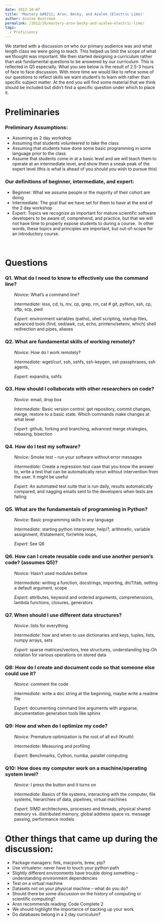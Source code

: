 ```yaml
---
date: 2012-10-07
title: 'Mastery &#8211; Aron, Becky, and Azalee (Electric Lime)'
author: Azalee Bostroem
permalink: /2012/10/mastery-aron-becky-and-azalee-electric-lime/
tags:
  - Proficiency
---
```

We started with a discussion on who our primary audience was and what length class we were going to teach. This helped us limit the scope of what we thought was important. We then started designing a curriculum rather than ask fundamental questions to be answered by our curriculum. This is reflected in Q5 especially. What you see below is the result of 2.5-3 hours of face to face discussion. With more time we would like to refine some of our questions to reflect skills we want student&#8217;s to learn with rather than specific subject matter. At the end you will find some material that we think should be included but didn&#8217;t find a specific question under which to place it.

# Preliminaries

### Preliminary Assumptions:

*   Assuming as 2 day workshop
*   Assuming that students volunteered to take the class
*   Assuming that students have done some basic programming in some language prior to the class
*   Assume that students come in at a basic level and we will teach them to operate at an intermediate level, and show them a sneak peak of the expert level (this is what is ahead of you should you wish to pursue this)

### Our definitions of beginner, intermediate, and expert:

*   Beginner: What we assume people or the majority of their cohort are doing
*   Intermediate: The goal that we have set for them to have at the end of the 2 day workshop
*   Expert: Topics we recognize as important for mature scientific software developers to be aware of, comprehend, and practice, but that we will not have time to properly expose students to during a course.  In other words, these topics and principles are important, but out-of-scope for an introductory course.

&nbsp;

# Questions

### Q1. What do I need to know to effectively use the command line?

<p style="padding-left: 30px;">
  <em>Novice:</em> What’s a command line?
</p>

<p style="padding-left: 30px;">
  <em>Intermediate:</em> less, cd, ls, mv, cp, grep, rm, cat # git, python, ssh, cp, sftp, scp, pwd
</p>

<p style="padding-left: 30px;">
  <em>Expert:</em> environment variables (paths), shell scripting, startup files, advanced tools (find, sed/awk, cut, echo, printenv/setenv, which) shell redirection and pipes, aliases
</p>

### Q2. What are fundamental skills of working remotely?

<p style="padding-left: 30px;">
  <em>Novice:</em> How do I work remotely?
</p>

<p style="padding-left: 30px;">
  <em>Intermediate:</em> wget/curl, ssh, sshfs, ssh-keygen, ssh passphrases, ssh agents,
</p>

<p style="padding-left: 30px;">
  <em>Expert:</em> expandra, sshfs
</p>

### Q3. How should I collaborate with other researchers on code?

<p style="padding-left: 30px;">
  <em>Novice:</em> email, drop box
</p>

<p style="padding-left: 30px;">
  <em>Intermediate:</em> Basic version control: get repository, commit changes, merge, restore to a basic state. Which commands make changes at what level
</p>

<p style="padding-left: 30px;">
  <em>Expert:</em> github, forking and branching, advanced merge strategies, rebasing, bisection
</p>

### Q4. How do I test my software?

<p style="padding-left: 30px;">
  <em>Novice:</em> Smoke test &#8211; run your software without error messages
</p>

<p style="padding-left: 30px;">
  <em>Intermediate:</em> Create a regression test case that you know the answer to, write a test that can be automatically rerun without intervention from the user. It might be useful
</p>

<p style="padding-left: 30px;">
  <em>Expert:</em> An automated test suite that is run daily, results automatically compared, and nagging emails sent to the developers when tests are failing
</p>

### Q5. What are the fundamentals of programming in Python?

<p style="padding-left: 30px;">
  <em>Novice:</em> Basic programming skills in any language
</p>

<p style="padding-left: 30px;">
  <em>Intermediate:</em> starting python interpreter, help/?, arithmetic, variable assignment, if/statement, for/while loops,
</p>

<p style="padding-left: 30px;">
  <em>Expert:</em> See Q6
</p>

### Q6. How can I create reusable code and use another person&#8217;s code? (assumes Q5)?

<p style="padding-left: 30px;">
  <em>Novice:</em> Hasn’t used modules before
</p>

<p style="padding-left: 30px;">
  <em>Intermediate:</em> writing a function, docstrings, importing, dir/?/tab, setting a default argument, scope
</p>

<p style="padding-left: 30px;">
  <em>Expert:</em> attributes, keyword and ordered arguments, comprehensions, lambda functions, closures, generators
</p>

### Q7. When should I use different data structures?

<p style="padding-left: 30px;">
  <em>Novice</em>: lists for everything
</p>

<p style="padding-left: 30px;">
  <em>Intermediate</em>: how and when to use dictionaries and keys, tuples, lists, numpy arrays, sets
</p>

<p style="padding-left: 30px;">
  <em>Expert:</em> sparse matrices/vectors, tree structures, understanding big-Oh notation for various operations on stored data
</p>

### Q8: How do I create and document code so that someone else could use it?

<p style="padding-left: 30px;">
  <em>Novice:</em> comment the code
</p>

<p style="padding-left: 30px;">
  <em>Intermediate:</em> write a doc string at the beginning, maybe write a readme file
</p>

<p style="padding-left: 30px;">
  <em>Expert:</em> documenting command line arguments with argparse, documentation generation tools like sphinx
</p>

### Q9: How and when do I optimize my code?

<p style="padding-left: 30px;">
  <em>Novice: </em>Premature optimization is the root of all evil (Knuth)
</p>

<p style="padding-left: 30px;">
  <em>Intermediate: </em>Measuring and profiling
</p>

<p style="padding-left: 30px;">
  <em>Expert:</em> Benchmarks, Cython, numba, parallel computing
</p>

### Q10: How does my computer work on a machine/operating system level?

<p style="padding-left: 30px;">
  <em>Novice: </em>I press the button and it turns on
</p>

<p style="padding-left: 30px;">
  <em>Intermediate: </em>Basics of file systems, interacting with the computer, file systems, hierarchies of data, pipelines, virtual machines
</p>

<p style="padding-left: 30px;">
  <em>Expert:</em> SIMD architectures, processes and threads, physical shared memory vs. distributed memory, global address space vs. message passing, performance models
</p>

# Other things that came up during the discussion:

*   Package managers: fink, macports, brew, pip?
*   Use virtualenv: never have to touch your python path
*   Slightly different environments have trouble doing something &#8211; understanding environment dependencies
*   Test on a virtual machine
*   Datasets not on your physical machine &#8211; what do you do?
*   Should there be some discussion on the history of computing or scientific computing?
*   Aron recommends reading: Code Complete 2
*   We should highlight the importance of backing up your work
*   Do databases belong in a 2 day curriculum?

&nbsp;

&nbsp;

&nbsp;

&nbsp;
